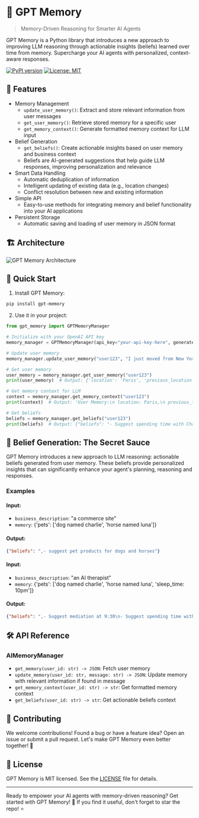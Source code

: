# 🧠 GPT Memory

> Memory-Driven Reasoning for Smarter AI Agents

GPT Memory is a Python library that introduces a new approach to improving LLM reasoning through actionable insights (beliefs) learned over time from memory. Supercharge your AI agents with personalized, context-aware responses.

[![PyPI version](https://badge.fury.io/py/gpt-memory.svg)](https://badge.fury.io/py/gpt-memory)
[![License: MIT](https://img.shields.io/badge/License-MIT-yellow.svg)](https://opensource.org/licenses/MIT)

## 🌟 Features

- Memory Management
  - `update_user_memory()`: Extract and store relevant information from user messages
  - `get_user_memory()`: Retrieve stored memory for a specific user
  - `get_memory_context()`: Generate formatted memory context for LLM input
- Belief Generation
  - `get_beliefs()`: Create actionable insights based on user memory and business context
  - Beliefs are AI-generated suggestions that help guide LLM responses, improving personalization and relevance
- Smart Data Handling
  - Automatic deduplication of information
  - Intelligent updating of existing data (e.g., location changes)
  - Conflict resolution between new and existing information
- Simple API
  - Easy-to-use methods for integrating memory and belief functionality into your AI applications
- Persistent Storage
  - Automatic saving and loading of user memory in JSON format

## 🏗️ Architecture

![GPT Memory Architecture](https://github.com/user-attachments/assets/b3c8d15b-4cb3-4367-9a6f-082b97537e04)

## 🚀 Quick Start

1. Install GPT Memory:
```bash
pip install gpt-memory
```

2. Use it in your project:
```python
from gpt_memory import GPTMemoryManager

# Initialize with your OpenAI API key
memory_manager = GPTMemoryManager(api_key="your-api-key-here", generate_beliefs=True, business_description="an AI therapist")

# Update user memory
memory_manager.update_user_memory("user123", "I just moved from New York to Paris for work.")

# Get user memory
user_memory = memory_manager.get_user_memory("user123")
print(user_memory)  # Output: {'location': 'Paris', 'previous_location': 'New York'}

# Get memory context for LLM
context = memory_manager.get_memory_context("user123")
print(context)  # Output: 'User Memory:\n location: Paris,\n previous_location: New York'

# Get beliefs
beliefs = memory_manager.get_beliefs("user123")
print(beliefs)  # Output: {"beliefs": "- Suggest spending time with Charlie and Luna when user is feeling down\n- Suggest family activities with Lisa and Mai for emotional well-being\n- Recommend playing basketball for physical exercise and stress relief"}
```

## 🧠 Belief Generation: The Secret Sauce

GPT Memory introduces a new approach to LLM reasoning: actionable beliefs generated from user memory. These beliefs provide personalized insights that can significantly enhance your agent's planning, reasoning and responses.

### Examples
#### Input:
- `business_description`: "a commerce site"
- `memory`: {'pets': ['dog named charlie', 'horse named luna']}
#### Output:

```json
{"beliefs": ",- suggest pet products for dogs and horses"}
```

#### Input:

- `business_description`: "an AI therapist"
- `memory`: {'pets': ['dog named charlie', 'horse named luna', 'sleep_time: 10pm']}
#### Output:

```json
{"beliefs": ",- Suggest mediation at 9:30\n- Suggest spending time with Charlie and Luna when user is sad"}
```

## 🛠️ API Reference

### AIMemoryManager

- `get_memory(user_id: str) -> JSON`: Fetch user memory
- `update_memory(user_id: str, message: str) -> JSON`: Update memory with relevant information if found in message
- `get_memory_context(user_id: str) -> str`: Get formatted memory context
- `get_beliefs(user_id: str) -> str`: Get actionable beliefs context

## 🤝 Contributing

We welcome contributions! Found a bug or have a feature idea? Open an issue or submit a pull request. Let's make GPT Memory even better together! 💪

## 📄 License

GPT Memory is MIT licensed. See the [LICENSE](LICENSE) file for details.

---

Ready to empower your AI agents with memory-driven reasoning? Get started with GPT Memory! 🚀 If you find it useful, don't forget to star the repo! ⭐